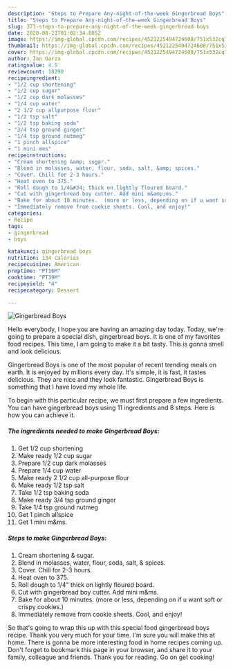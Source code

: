```yaml
---
description: "Steps to Prepare Any-night-of-the-week Gingerbread Boys"
title: "Steps to Prepare Any-night-of-the-week Gingerbread Boys"
slug: 377-steps-to-prepare-any-night-of-the-week-gingerbread-boys
date: 2020-08-21T01:02:34.805Z
image: https://img-global.cpcdn.com/recipes/4521225494724608/751x532cq70/gingerbread-boys-recipe-main-photo.jpg
thumbnail: https://img-global.cpcdn.com/recipes/4521225494724608/751x532cq70/gingerbread-boys-recipe-main-photo.jpg
cover: https://img-global.cpcdn.com/recipes/4521225494724608/751x532cq70/gingerbread-boys-recipe-main-photo.jpg
author: Ian Garza
ratingvalue: 4.5
reviewcount: 18290
recipeingredient:
- "1/2 cup shortening"
- "1/2 cup sugar"
- "1/2 cup dark molasses"
- "1/4 cup water"
- "2 1/2 cup allpurpose flour"
- "1/2 tsp salt"
- "1/2 tsp baking soda"
- "3/4 tsp ground ginger"
- "1/4 tsp ground nutmeg"
- "1 pinch allspice"
- "1 mini mms"
recipeinstructions:
- "Cream shortening &amp; sugar."
- "Blend in molasses, water, flour, soda, salt, &amp; spices."
- "Cover. Chill for 2-3 hours."
- "Heat oven to 375."
- "Roll dough to 1/4&#34; thick on lightly floured board."
- "Cut with gingerbread boy cutter. Add mini m&amp;ms."
- "Bake for about 10 minutes.  (more or less, depending on if u want soft or crispy cookies.)"
- "Immediately remove from cookie sheets. Cool, and enjoy!"
categories:
- Recipe
tags:
- gingerbread
- boys

katakunci: gingerbread boys 
nutrition: 134 calories
recipecuisine: American
preptime: "PT16M"
cooktime: "PT39M"
recipeyield: "4"
recipecategory: Dessert

---
```



![Gingerbread Boys](https://img-global.cpcdn.com/recipes/4521225494724608/751x532cq70/gingerbread-boys-recipe-main-photo.jpg)

Hello everybody, I hope you are having an amazing day today. Today, we're going to prepare a special dish, gingerbread boys. It is one of my favorites food recipes. This time, I am going to make it a bit tasty. This is gonna smell and look delicious.



Gingerbread Boys is one of the most popular of recent trending meals on earth. It is enjoyed by millions every day. It's simple, it is fast, it tastes delicious. They are nice and they look fantastic. Gingerbread Boys is something that I have loved my whole life.


To begin with this particular recipe, we must first prepare a few ingredients. You can have gingerbread boys using 11 ingredients and 8 steps. Here is how you can achieve it.

<!--inarticleads1-->

##### The ingredients needed to make Gingerbread Boys:

1. Get 1/2 cup shortening
1. Make ready 1/2 cup sugar
1. Prepare 1/2 cup dark molasses
1. Prepare 1/4 cup water
1. Make ready 2 1/2 cup all-purpose flour
1. Make ready 1/2 tsp salt
1. Take 1/2 tsp baking soda
1. Make ready 3/4 tsp ground ginger
1. Take 1/4 tsp ground nutmeg
1. Get 1 pinch allspice
1. Get 1 mini m&amp;ms.




<!--inarticleads2-->

##### Steps to make Gingerbread Boys:

1. Cream shortening &amp; sugar.
1. Blend in molasses, water, flour, soda, salt, &amp; spices.
1. Cover. Chill for 2-3 hours.
1. Heat oven to 375.
1. Roll dough to 1/4&#34; thick on lightly floured board.
1. Cut with gingerbread boy cutter. Add mini m&amp;ms.
1. Bake for about 10 minutes.  (more or less, depending on if u want soft or crispy cookies.)
1. Immediately remove from cookie sheets. Cool, and enjoy!




So that's going to wrap this up with this special food gingerbread boys recipe. Thank you very much for your time. I'm sure you will make this at home. There is gonna be more interesting food in home recipes coming up. Don't forget to bookmark this page in your browser, and share it to your family, colleague and friends. Thank you for reading. Go on get cooking!

